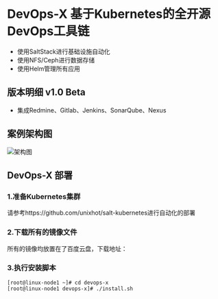 # DevOps-X 基于Kubernetes的全开源DevOps工具链

- 使用SaltStack进行基础设施自动化
- 使用NFS/Ceph进行数据存储
- 使用Helm管理所有应用

## 版本明细 v1.0 Beta

- 集成Redmine、Gitlab、Jenkins、SonarQube、Nexus

## 案例架构图

  ![架构图](https://github.com/unixhot/devops-x/blob/master/docs/devops-x.png)

## DevOps-X 部署

### 1.准备Kubernetes集群

请参考https://github.com/unixhot/salt-kubernetes进行自动化的部署

### 2.下载所有的镜像文件

所有的镜像均放置在了百度云盘，下载地址：

### 3.执行安装脚本
```
[root@linux-node1 ~]# cd devops-x
[root@linux-node1 devops-x]# ./install.sh 
```



